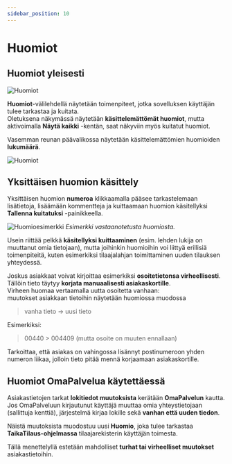 ```yaml
---
sidebar_position: 10
---
```


# Huomiot

## Huomiot yleisesti

![Huomiot](/img/ohjeet/huomiot.png)

**Huomiot**-välilehdellä näytetään toimenpiteet, jotka sovelluksen käyttäjän tulee tarkastaa ja kuitata.  
Oletuksena näkymässä näytetään **käsittelemättömät huomiot**, mutta aktivoimalla **Näytä kaikki** -kentän, saat näkyviin myös kuitatut huomiot.

Vasemman reunan päävalikossa näytetään käsittelemättömien huomioiden **lukumäärä**.

![Huomiot](/img/ohjeet/huomiot1.png)

## Yksittäisen huomion käsittely

Yksittäisen huomion **numeroa** klikkaamalla pääsee tarkastelemaan lisätietoja, lisäämään kommentteja ja kuittaamaan huomion käsitellyksi **Tallenna kuitatuksi** -painikkeella.

![Huomioesimerkki](/img/ohjeet/huomiot-esimerkki.png)
*Esimerkki vastaanotetusta huomiosta.*

Usein riittää pelkkä **käsitellyksi kuittaaminen** (esim. lehden lukija on muuttanut omia tietojaan), mutta joihinkin huomioihin voi liittyä erillisiä toimenpiteitä, kuten esimerkiksi tilaajalahjan toimittaminen uuden tilauksen yhteydessä.

Joskus asiakkaat voivat kirjoittaa esimerkiksi **osoitetietonsa virheellisesti**.  
Tällöin tieto täytyy **korjata manuaalisesti asiakaskortille**.  
Virheen huomaa vertaamalla uutta osoitetta vanhaan:  
muutokset asiakkaan tietoihin näytetään huomiossa muodossa  

> vanha tieto → uusi tieto

Esimerkiksi:

> 00440 > 004409 (mutta osoite on muuten ennallaan)

Tarkoittaa, että asiakas on vahingossa lisännyt postinumeroon yhden numeron liikaa, jolloin tieto pitää mennä korjaamaan asiakaskortille.

## Huomiot OmaPalvelua käytettäessä

Asiakastietojen tarkat **lokitiedot muutoksista** kerätään **OmaPalvelun** kautta.  
Jos OmaPalveluun kirjautunut käyttäjä muuttaa omia yhteystietojaan (sallittuja kenttiä), järjestelmä kirjaa lokille sekä **vanhan että uuden tiedon**.

Näistä muutoksista muodostuu uusi **Huomio**, joka tulee tarkastaa **TaikaTilaus-ohjelmassa** tilaajarekisterin käyttäjän toimesta.

Tällä menettelyllä estetään mahdolliset **turhat tai virheelliset muutokset** asiakastietoihin.